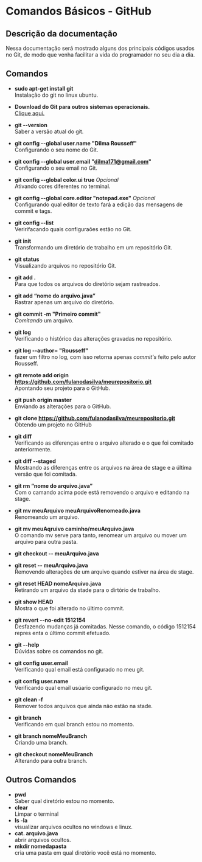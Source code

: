 <!--Feito por Khalleb Ribeiro-->

# Comandos Básicos - GitHub #

## Descrição da documentação ##
Nessa documentação será mostrado alguns dos principais códigos usados no Git, de modo que venha facilitar a vida do programador no seu dia a dia. </br>

## Comandos ##

- **sudo apt-get install git** </br>
    Instalação do git no linux ubuntu.
- **Download do Git para outros sistemas operacionais.** </br>
   [Clique aqui.](https://git-scm.com/downloads)
- **git --version**</br>
    Saber a versão atual do git. 
- **git config --global user.name "Dilma Rousseff"** </br>
    Configurando o seu nome do Git.
- **git config --global user.email "dilma171@gmail.com"** </br>
    Configurando o seu email no Git.
- **git config --global color.ui true** *Opcional* </br>
    Ativando cores diferentes no terminal.    
- **git config --global core.editor "notepad.exe"** *Opcional* </br>
    Configurando qual editor de texto fará a edição das mensagens de commit e tags.
- **git config --list**</br> 
    Veririfacando quais configuraões estão no Git.
- **git init** </br>
    Transformando um diretório de trabalho em um repositório Git.
- **git status** </br>
    Visualizando arquivos no repositório Git.
- **git add .** </br>
    Para que todos os arquivos do diretório sejam rastreados.
- **git add “nome do arquivo.java”** </br>
    Rastrar apenas um arquivo do diretório.   
- **git commit -m "Primeiro commit"** </br>
    *Comitando* um arquivo.
- **git log** </br> 
    Verificando o histórico das alterações gravadas no repositório.
- **git log --author= "Rousseff"** </br>
    fazer um filtro no log, com isso retorna apenas *commit's* feito pelo autor Rousseff.
- **git remote add origin https://github.com/fulanodasilva/meurepositorio.git** </br>
    Apontando seu projeto para o GitHub.
- **git push origin master** </br>
    Enviando as alterações para o GitHub.
- **git clone https://github.com/fulanodasilva/meurepositorio.git** </br>
    Obtendo um projeto no GitHub
- **git diff** </br>
    Verificando as diferenças entre o arquivo alterado e o que foi comitado anteriormente.
- **git diff --staged** </br>
    Mostrando as diferenças entre os arquivos na área de stage e a última versão que foi comitada.
- **git rm  “nome do arquivo.java”** </br>
    Com o camando acima pode está removendo o arquivo e editando na stage.
- **git mv meuArquivo meuArquivoRenomeado.java** </br>
    Renomeando um arquivo.
- **git mv meuAqruivo caminho/meuArquivo.java** </br>
    O comando mv serve para tanto, renomear um arquivo ou mover um arquivo para outra pasta.
- **git checkout -- meuArquivo.java** </br>
  
- **git reset -- meuArquivo.java** </br>
    Removendo alterações de um arquivo quando estiver na área de stage.
- **git reset HEAD nomeArquivo.java** </br>
    Retirando um arquivo da stade para o dirtório de trabalho.
- **git show HEAD** </br>
    Mostra o que foi alterado no último commit.
- **git revert --no-edit 1512154** </br>
    Desfazendo mudanças já comitadas.
    Nesse comando, o código 1512154 repres  enta o último commit efetuado.
- **git --help**</br> 
    Dúvidas sobre os comandos no git.
- **git config user.email** </br>
    Verificando qual email está configurado no meu git.
- **git config user.name** </br>
    Verificando qual email usúario configurado no meu git.
- **git clean -f** </br>
    Remover todos arquivos que ainda não estão na stade.
- **git branch** </br>
    Verificando em qual branch estou no momento.
- **git branch nomeMeuBranch** </br>
    Criando uma branch.
- **git checkout nomeMeuBranch** </br>
    Alterando para outra branch.
    
## Outros Comandos ##
- **pwd** </br>
    Saber qual diretório estou no momento.
- **clear**</br>
    Limpar o terminal
- **ls -la** </br> 
    visualizar arquivos ocultos no windows e linux.
- **cat. arquivo.java** </br>
    abrir arquivos ocultos.
- **mkdir nomedapasta** </br>
    cria uma pasta em qual diretório você está no momento.
  